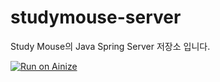 # studymouse-server
Study Mouse의 Java Spring Server 저장소 입니다.


[![Run on Ainize](https://ainize.ai/static/images/run_on_ainize_button.svg)](https://ainize.web.app/redirect?git_repo=github.com/study-mouse/studymouse-server)
